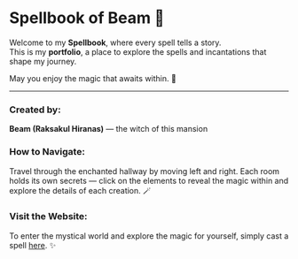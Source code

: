 # Spellbook of Beam 🎀

Welcome to my **Spellbook**, where every spell tells a story.  
This is my **portfolio**, a place to explore the spells and incantations that shape my journey.

May you enjoy the magic that awaits within. 🔮

---

### Created by:  
**Beam (Raksakul Hiranas)** — the witch of this mansion

### How to Navigate:
Travel through the enchanted hallway by moving left and right. Each room holds its own secrets — click on the elements to reveal the magic within and explore the details of each creation. 🪄

### Visit the Website:
To enter the mystical world and explore the magic for yourself, simply cast a spell [here](https://spellbook-of-beam.vercel.app). ✨
